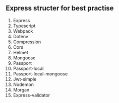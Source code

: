 ## Express structer for best practise

1. Express
2. Typescript
3. Webpack
4. Dotenv
5. Compression
6. Cors
7. Helmet
8. Mongoose
9. Passport
10. Passport-local
11. Passport-local-mongoose
12. Jwt-simple
13. Nodemon
14. Morgan
15. Express-validator
